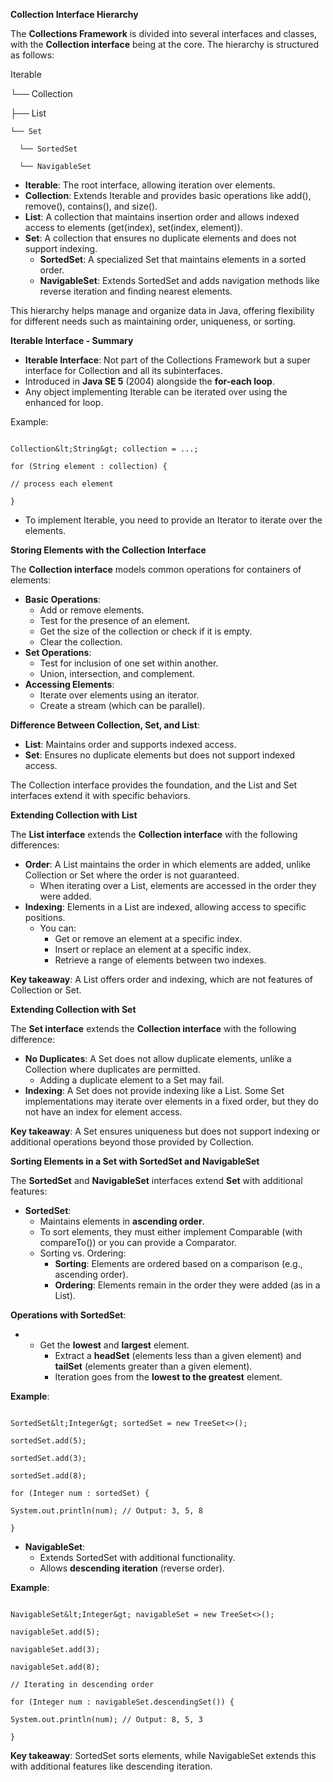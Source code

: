 **Collection Interface Hierarchy**

The **Collections Framework** is divided into several interfaces and classes, with the **Collection interface** being at the core. The hierarchy is structured as follows:

Iterable

└── Collection

  ├── List
  
    └── Set
    
      └── SortedSet
      
      └── NavigableSet

- **Iterable**: The root interface, allowing iteration over elements.
- **Collection**: Extends Iterable and provides basic operations like add(), remove(), contains(), and size().
- **List**: A collection that maintains insertion order and allows indexed access to elements (get(index), set(index, element)).
- **Set**: A collection that ensures no duplicate elements and does not support indexing.
  - **SortedSet**: A specialized Set that maintains elements in a sorted order.
  - **NavigableSet**: Extends SortedSet and adds navigation methods like reverse iteration and finding nearest elements.

This hierarchy helps manage and organize data in Java, offering flexibility for different needs such as maintaining order, uniqueness, or sorting.

**Iterable Interface - Summary**

- **Iterable Interface**: Not part of the Collections Framework but a super interface for Collection and all its subinterfaces.
- Introduced in **Java SE 5** (2004) alongside the **for-each loop**.
- Any object implementing Iterable can be iterated over using the enhanced for loop.

Example:

```

Collection&lt;String&gt; collection = ...;

for (String element : collection) {

// process each element

}

```

- To implement Iterable, you need to provide an Iterator to iterate over the elements.

**Storing Elements with the Collection Interface**

The **Collection interface** models common operations for containers of elements:

- **Basic Operations**:
  - Add or remove elements.
  - Test for the presence of an element.
  - Get the size of the collection or check if it is empty.
  - Clear the collection.
- **Set Operations**:
  - Test for inclusion of one set within another.
  - Union, intersection, and complement.
- **Accessing Elements**:
  - Iterate over elements using an iterator.
  - Create a stream (which can be parallel).

**Difference Between Collection, Set, and List**:

- **List**: Maintains order and supports indexed access.
- **Set**: Ensures no duplicate elements but does not support indexed access.

The Collection interface provides the foundation, and the List and Set interfaces extend it with specific behaviors.

**Extending Collection with List**

The **List interface** extends the **Collection interface** with the following differences:

- **Order**: A List maintains the order in which elements are added, unlike Collection or Set where the order is not guaranteed.
  - When iterating over a List, elements are accessed in the order they were added.
- **Indexing**: Elements in a List are indexed, allowing access to specific positions.
  - You can:
    - Get or remove an element at a specific index.
    - Insert or replace an element at a specific index.
    - Retrieve a range of elements between two indexes.

**Key takeaway**: A List offers order and indexing, which are not features of Collection or Set.

**Extending Collection with Set**

The **Set interface** extends the **Collection interface** with the following difference:

- **No Duplicates**: A Set does not allow duplicate elements, unlike a Collection where duplicates are permitted.
  - Adding a duplicate element to a Set may fail.
- **Indexing**: A Set does not provide indexing like a List. Some Set implementations may iterate over elements in a fixed order, but they do not have an index for element access.

**Key takeaway**: A Set ensures uniqueness but does not support indexing or additional operations beyond those provided by Collection.

**Sorting Elements in a Set with SortedSet and NavigableSet**

The **SortedSet** and **NavigableSet** interfaces extend **Set** with additional features:

- **SortedSet**:
  - Maintains elements in **ascending order**.
  - To sort elements, they must either implement Comparable (with compareTo()) or you can provide a Comparator.
  - Sorting vs. Ordering:
    - **Sorting**: Elements are ordered based on a comparison (e.g., ascending order).
    - **Ordering**: Elements remain in the order they were added (as in a List).

**Operations with SortedSet**:

- - Get the **lowest** and **largest** element.
    - Extract a **headSet** (elements less than a given element) and **tailSet** (elements greater than a given element).
    - Iteration goes from the **lowest to the greatest** element.

**Example**:

```

SortedSet&lt;Integer&gt; sortedSet = new TreeSet<>();

sortedSet.add(5);

sortedSet.add(3);

sortedSet.add(8);

for (Integer num : sortedSet) {

System.out.println(num); // Output: 3, 5, 8

}

```

- **NavigableSet**:
  - Extends SortedSet with additional functionality.
  - Allows **descending iteration** (reverse order).

**Example**:

```

NavigableSet&lt;Integer&gt; navigableSet = new TreeSet<>();

navigableSet.add(5);

navigableSet.add(3);

navigableSet.add(8);

// Iterating in descending order

for (Integer num : navigableSet.descendingSet()) {

System.out.println(num); // Output: 8, 5, 3

}

```

**Key takeaway**: SortedSet sorts elements, while NavigableSet extends this with additional features like descending iteration.
